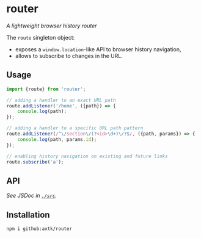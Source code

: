 # router

*A lightweight browser history router*

The `route` singleton object:
- exposes a `window.location`-like API to browser history navigation,
- allows to subscribe to changes in the URL.

## Usage

```js
import {route} from 'router';

// adding a handler to an exact URL path
route.addListener('/home', ({path}) => {
    console.log(path);
});

// adding a handler to a specific URL path pattern
route.addListener(/^\/section\/(?<id>\d+)\/?$/, ({path, params}) => {
    console.log(path, params.id);
});

// enabling history navigation on existing and future links
route.subscribe('a');
```

## API

*See JSDoc in [`./src`](/src).*

## Installation

```
npm i github:axtk/router
```
